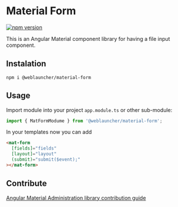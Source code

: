 # Material Form

[![npm version](https://badge.fury.io/js/%40weblauncher%2Fmaterial-form.svg)](https://badge.fury.io/js/%40weblauncher%2Fmaterial-form)

This is an Angular Material component library for having a file input component.

## Instalation

`npm i @weblauncher/material-form`

## Usage

Import module into your project `app.module.ts` or other sub-module:

```ts
import { MatFormModume } from '@weblauncher/material-form';
```

In your templates now you can add

```html
<mat-form
  [fields]="fields"
  [layout]="layout"
  (submit)="submit($event);"
></mat-form>
```

## Contribute

[Angular Material Administration library contribution guide](https://github.com/WebLauncher/angular-material-administration/CONTRIBUTION.md)

